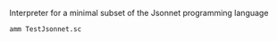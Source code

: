 Interpreter for a minimal subset of the Jsonnet programming language

```bash
amm TestJsonnet.sc
```